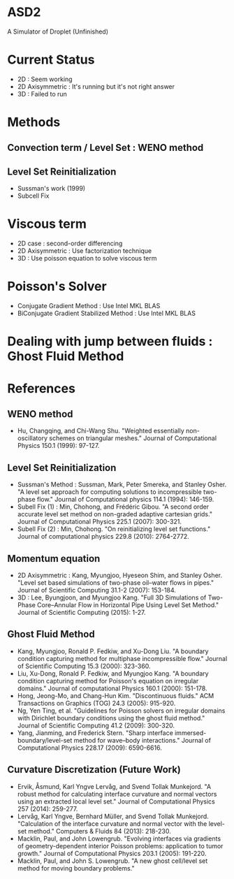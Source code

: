 # ASD2
A Simulator of Droplet (Unfinished)

# Current Status

* 2D : Seem working
* 2D Axisymmetric : It's running but it's not right answer
* 3D : Failed to run

# Methods
 
## Convection term / Level Set : WENO method
## Level Set Reinitialization

* Sussman's work (1999)
* Subcell Fix 

# Viscous term 

* 2D case : second-order differencing
* 2D Axisymmetric : Use factorization technique
* 3D : Use poisson equation to solve viscous term

# Poisson's Solver

* Conjugate Gradient Method : Use Intel MKL BLAS
* BiConjugate Gradient Stabilized Method : Use Intel MKL BLAS

# Dealing with jump between fluids : Ghost Fluid Method

# References
 
## WENO method

* Hu, Changqing, and Chi-Wang Shu. "Weighted essentially non-oscillatory schemes on triangular meshes." Journal of Computational Physics 150.1 (1999): 97-127.
 
## Level Set Reinitialization

* Sussman's Method : Sussman, Mark, Peter Smereka, and Stanley Osher. "A level set approach for computing solutions to incompressible two-phase flow." Journal of Computational physics 114.1 (1994): 146-159.
* Subell Fix (1) :  Min, Chohong, and Frédéric Gibou. "A second order accurate level set method on non-graded adaptive cartesian grids." Journal of Computational Physics 225.1 (2007): 300-321.
* Subell Fix (2) :  Min, Chohong. "On reinitializing level set functions." Journal of computational physics 229.8 (2010): 2764-2772.

## Momentum equation
* 2D Axisymmetric : Kang, Myungjoo, Hyeseon Shim, and Stanley Osher. "Level set based simulations of two-phase oil–water flows in pipes." Journal of Scientific Computing 31.1-2 (2007): 153-184.
* 3D : Lee, Byungjoon, and Myungjoo Kang. "Full 3D Simulations of Two-Phase Core–Annular Flow in Horizontal Pipe Using Level Set Method." Journal of Scientific Computing (2015): 1-27.

## Ghost Fluid Method
* Kang, Myungjoo, Ronald P. Fedkiw, and Xu-Dong Liu. "A boundary condition capturing method for multiphase incompressible flow." Journal of Scientific Computing 15.3 (2000): 323-360.
* Liu, Xu-Dong, Ronald P. Fedkiw, and Myungjoo Kang. "A boundary condition capturing method for Poisson's equation on irregular domains." Journal of computational Physics 160.1 (2000): 151-178.
* Hong, Jeong-Mo, and Chang-Hun Kim. "Discontinuous fluids." ACM Transactions on Graphics (TOG) 24.3 (2005): 915-920.
* Ng, Yen Ting, et al. "Guidelines for Poisson solvers on irregular domains with Dirichlet boundary conditions using the ghost fluid method." Journal of Scientific Computing 41.2 (2009): 300-320.
* Yang, Jianming, and Frederick Stern. "Sharp interface immersed-boundary/level-set method for wave–body interactions." Journal of Computational Physics 228.17 (2009): 6590-6616.

## Curvature Discretization (Future Work)
* Ervik, Åsmund, Karl Yngve Lervåg, and Svend Tollak Munkejord. "A robust method for calculating interface curvature and normal vectors using an extracted local level set." Journal of Computational Physics 257 (2014): 259-277.
* Lervåg, Karl Yngve, Bernhard Müller, and Svend Tollak Munkejord. "Calculation of the interface curvature and normal vector with the level-set method." Computers & Fluids 84 (2013): 218-230.
* Macklin, Paul, and John Lowengrub. "Evolving interfaces via gradients of geometry-dependent interior Poisson problems: application to tumor growth." Journal of Computational Physics 203.1 (2005): 191-220.
* Macklin, Paul, and John S. Lowengrub. "A new ghost cell/level set method for moving boundary problems."

 
